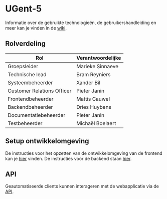 # UGent-5

Informatie over de gebruikte technologieën, de gebruikershandleiding en meer kan je vinden in de [wiki](https://github.com/SELab-2/UGent-5/wiki).

## Rolverdeling

| Rol  | Verantwoordelijke |
| ------------- | ------------- |
| Groepsleider                                       | Marieke Sinnaeve  |
| Technische lead                                    | Bram Reyniers     |
| Systeembeheerder                                   | Xander Bil        |
| Customer Relations Officer                         | Pieter Janin      |
| Frontendbeheerder                                  | Mattis Cauwel     |
| Backendbeheerder                                   | Dries Huybens     |
| Documentatiebeheerder                              | Pieter Janin      |
| Testbeheerder                                      | Michaël Boelaert  |

## Setup ontwikkelomgeving

De instructies voor het opzetten van de ontwikkelomgeving van de frontend kan je [hier](frontend/README.md) vinden. De instructies voor de backend staan [hier](backend/REAMDE.md).

## API

Geautomatiseerde clients kunnen interageren met de webapplicatie via de [API](https://sel2-5.ugent.be/docs).
